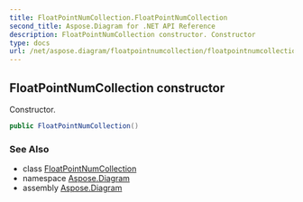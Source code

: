 ```yaml
---
title: FloatPointNumCollection.FloatPointNumCollection
second_title: Aspose.Diagram for .NET API Reference
description: FloatPointNumCollection constructor. Constructor
type: docs
url: /net/aspose.diagram/floatpointnumcollection/floatpointnumcollection/
---
```

## FloatPointNumCollection constructor

Constructor.

```csharp
public FloatPointNumCollection()
```

### See Also

* class [FloatPointNumCollection](../)
* namespace [Aspose.Diagram](../../floatpointnumcollection/)
* assembly [Aspose.Diagram](../../../)


